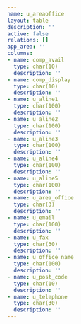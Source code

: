 ```yaml
---
name: u_areaoffice
layout: table
description: ''
active: false
relations: []
app_area: ''
columns:
- name: comp_avail
  type: char(10)
  description: ''
- name: comp_display
  type: char(10)
  description: ''
- name: u_aline1
  type: char(100)
  description: ''
- name: u_aline2
  type: char(100)
  description: ''
- name: u_aline3
  type: char(100)
  description: ''
- name: u_aline4
  type: char(100)
  description: ''
- name: u_aline5
  type: char(100)
  description: ''
- name: u_area_office
  type: char(3)
  description: ''
- name: u_email
  type: char(100)
  description: ''
- name: u_fax
  type: char(30)
  description: ''
- name: u_office_name
  type: char(100)
  description: ''
- name: u_post_code
  type: char(10)
  description: ''
- name: u_telephone
  type: char(30)
  description: ''
---
```


